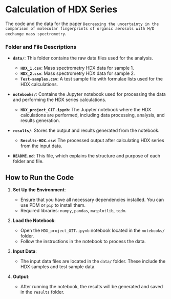 # Calculation of HDX Series

The code and the data for the paper `Decreasing the uncertainty in the comparison of molecular fingerprints of organic aerosols with H/D exchange mass spectrometry`.

### Folder and File Descriptions

- **`data/`**: This folder contains the raw data files used for the analysis.
  - **`HDX_1.csv`**: Mass spectrometry HDX data for sample 1.
  - **`HDX_2.csv`**: Mass spectrometry HDX data for sample 2.
  - **`Test-samples.csv`**: A test sample file with formulae lists used for the HDX calculations.

- **`notebooks/`**: Contains the Jupyter notebook used for processing the data and performing the HDX series calculations.
  - **`HDX_project_GIT.ipynb`**: The Jupyter notebook where the HDX calculations are performed, including data processing, analysis, and results generation.

- **`results/`**: Stores the output and results generated from the notebook.
  - **`Results-HDX.csv`**: The processed output after calculating HDX series from the input data.

- **`README.md`**: This file, which explains the structure and purpose of each folder and file.

## How to Run the Code

1. **Set Up the Environment**:
   - Ensure that you have all necessary dependencies installed. You can use PDM or `pip` to install them.
   - Required libraries: `numpy`, `pandas`, `matplotlib`, `tqdm`.

2. **Load the Notebook**:
   - Open the `HDX_project_GIT.ipynb` notebook located in the `notebooks/` folder.
   - Follow the instructions in the notebook to process the data.

3. **Input Data**:
   - The input data files are located in the `data/` folder. These include the HDX samples and test sample data.

4. **Output**:
   - After running the notebook, the results will be generated and saved in the `results` folder.
